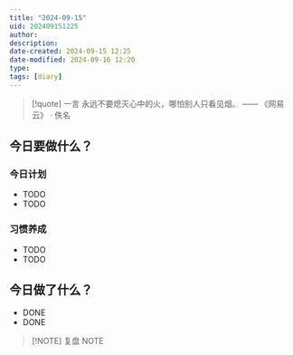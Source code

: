 ```yaml
---
title: "2024-09-15"
uid: 202409151225
author: 
description: 
date-created: 2024-09-15 12:25
date-modified: 2024-09-16 12:20
type: 
tags: [diary]
---
```


> [!quote] 一言
 永远不要熄灭心中的火，哪怕别人只看见烟。 —— 《网易云》 · 佚名

## 今日要做什么？

### 今日计划

- TODO
- TODO

### 习惯养成

- TODO
- TODO

## 今日做了什么？

- DONE
- DONE

> [!NOTE] 复盘
> NOTE
